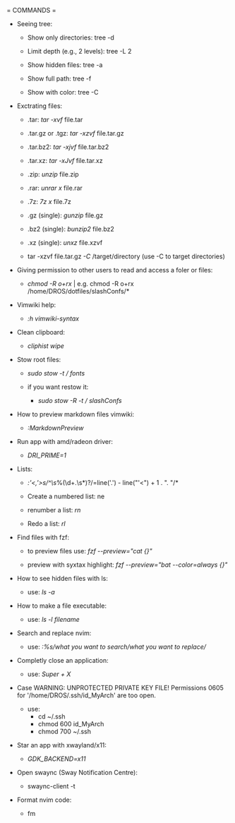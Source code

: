 = COMMANDS =

- Seeing tree:
    - Show only directories: tree -d

    - Limit depth (e.g., 2 levels): tree -L 2

    - Show hidden files: tree -a

    - Show full path: tree -f

    - Show with color: tree -C

 
- Exctrating files:
    - .tar: *tar -xvf* file.tar

    - .tar.gz or .tgz: *tar -xzvf* file.tar.gz

    - .tar.bz2: *tar -xjvf* file.tar.bz2

    - .tar.xz: *tar -xJvf* file.tar.xz

    - .zip: *unzip* file.zip

    - .rar: *unrar x* file.rar

    - .7z: *7z x* file.7z
    
    - .gz (single): *gunzip* file.gz
    
    - .bz2 (single): *bunzip2* file.bz2

    - .xz (single): *unxz* file.xzvf

    - tar -xzvf file.tar.gz *-C* /target/directory (use -C to target directories)

 
- Giving permission to other users to read and access a foler or files:
    - *chmod -R o+rx* | e.g. chmod -R o+rx /home/DROS/dotfiles/slashConfs/*

- Vimwiki help:
    - *:h vimwiki-syntax*

- Clean clipboard: 
    - *cliphist wipe*

- Stow root files:
    - *sudo stow -t / fonts*

    - if you want restow it:
        - *sudo stow -R -t / slashConfs*

- How to preview markdown files vimwiki:
    - *:MarkdownPreview*

- Run app with amd/radeon driver:
    - *DRI_PRIME=1* 
      
- Lists:
    - *:'<,'>s/^\s*\%(\d\+\.\s*\)\?/\=line('.') - line("'<") + 1 . ". "/*

    - Create a numbered list: <leader>ne 
      
    - renumber a list: *<leader>rn*

    - Redo a list: *<leader>rl*

- Find files with fzf:
    - to preview files use: *fzf --preview="cat {}"*

    - preview with syxtax highlight: *fzf --preview="bat --color=always {}"*

- How to see hidden files with ls:
    - use: *ls -a*

- How to make a file executable:
    - use: *ls -l filename*

- Search and replace nvim:
    - use: *:%s/what you want to search/what you want to replace/*

- Completly close an application:
    - use: *Super + X*

- Case WARNING: UNPROTECTED PRIVATE KEY FILE! Permissions 0605 for '/home/DROS/.ssh/id_MyArch' are too open.
    - use:
        - cd ~/.ssh
        - chmod 600 id_MyArch
        - chmod 700 ~/.ssh

- Star an app with xwayland/x11:
    - *GDK_BACKEND=x11* <app>

- Open swaync (Sway Notification Centre):
    - swaync-client -t

- Format nvim code:
    - <leader>fm
